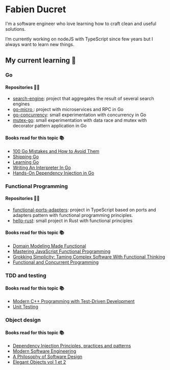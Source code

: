 # Fabien Ducret

I'm a software engineer who love learning how to craft clean and useful solutions.

I’m currently working on nodeJS with TypeScript since few years but I always want to learn new things. 

## My current learning 🧠

### Go

#### Repositories 🧑‍💻

- [search-engine](https://github.com/fabienducret/search-engine): project that aggregates the result of several search engines
- [go-micro ](https://github.com/fabienducret/go-micro): project with microservices and RPC in Go
- [go-concurrency](https://github.com/fabienducret/go-concurrency): small experimentation with concurrency in Go
- [mutex-go](https://github.com/fabienducret/mutex-go): small experimentation with data race and mutex with decorator pattern application in Go

#### Books read for this topic 📚
- [100 Go Mistakes and How to Avoid Them](https://www.amazon.fr/gp/product/1617299596/ref=ppx_yo_dt_b_asin_title_o08_s00?ie=UTF8&psc=1)
- [Shipping Go](https://www.amazon.fr/gp/product/1617299502/ref=ppx_yo_dt_b_asin_title_o03_s00?ie=UTF8&psc=1)
- [Learning Go](https://www.amazon.fr/gp/product/1492077216/ref=ppx_yo_dt_b_asin_title_o06_s00?ie=UTF8&psc=1)
- [Writing An Interpreter In Go](https://www.amazon.fr/gp/product/3982016118/ref=ppx_yo_dt_b_asin_title_o08_s00?ie=UTF8&psc=1)
- [Hands-On Dependency Injection in Go](https://www.amazon.fr/gp/product/1789132762/ref=ppx_yo_dt_b_asin_title_o05_s00?ie=UTF8&psc=1)

### Functional Programming

#### Repositories 🧑‍💻

- [functional-ports-adapters](https://github.com/fabienducret/functional-ports-adapters): project in TypeScript based on ports and adapters pattern with functional programming principles.
- [hello-rust](https://github.com/fabienducret/hello-rust): small project in Rust with functional principles

#### Books read for this topic 📚
- [Domain Modeling Made Functional](https://www.amazon.fr/gp/product/1680502549/ref=ppx_yo_dt_b_asin_title_o00_s00?ie=UTF8&psc=1)
- [Mastering JavaScript Functional Programming](https://www.amazon.fr/gp/product/1804610135/ref=ppx_yo_dt_b_asin_title_o00_s00?ie=UTF8&psc=1)
- [Grokking Simplicity: Taming Complex Software With Functional Thinking](https://www.amazon.fr/gp/product/1617296201/ref=ppx_yo_dt_b_asin_title_o01_s00?ie=UTF8&psc=1)
- [Functional and Concurrent Programming](https://www.amazon.fr/Functional-Concurrent-Programming-Concepts-Features-ebook/dp/B0B8S2QNM9)

### TDD and testing

#### Books read for this topic 📚
- [Modern C++ Programming with Test-Driven Development](https://www.amazon.fr/gp/product/1937785483/ref=ppx_yo_dt_b_asin_title_o07_s00?ie=UTF8&psc=1)
- [Unit Testing](https://www.amazon.fr/gp/product/1617296279/ref=ppx_yo_dt_b_asin_title_o01_s00?ie=UTF8&psc=1)

### Object design

#### Books read for this topic 📚
- [Dependency Injection Principles, practices and patterns](https://www.amazon.fr/dp/161729473X?psc=1&ref=ppx_yo2ov_dt_b_product_details)
- [Modern Software Engineering](https://www.amazon.fr/gp/product/0137314914/ref=ppx_yo_dt_b_asin_title_o01_s00?ie=UTF8&psc=1)
- [A Philosophy of Software Design](https://www.amazon.fr/gp/product/173210221X/ref=ppx_yo_dt_b_asin_title_o01_s00?ie=UTF8&psc=1)
- [Elegant Objects vol 1 et 2](https://www.amazon.fr/gp/product/1534908307/ref=ppx_yo_dt_b_asin_title_o00_s00?ie=UTF8&psc=1)

<!--
**fabienducret/fabienducret** is a ✨ _special_ ✨ repository because its `README.md` (this file) appears on your GitHub profile.

Here are some ideas to get you started:

- 🔭 I’m currently working on ...
- 🌱 I’m currently learning ...
- 👯 I’m looking to collaborate on ...
- 🤔 I’m looking for help with ...
- 💬 Ask me about ...
- 📫 How to reach me: ...
- 😄 Pronouns: ...
- ⚡ Fun fact: ...
-->
